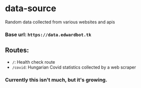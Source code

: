 # data-source
Random data collected from various websites and apis

### Base url: `https://data.edwardbot.tk`

## Routes:
- `/`: Health check route
- `/covid`: Hungarian Covid statistics collected by a web scraper

### Currently this isn't much, but it's growing.
